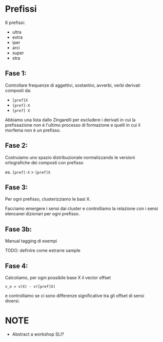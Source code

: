 # Prefissi

6 prefissi:
- ultra
- extra
- iper
- arci
- super
- stra


## Fase 1:
Controllare frequenze di aggettivi, sostantivi, avverbi, verbi derivati composti da:
- `[pref]X`
- `[pref]-X`
- `[pref] X`


Abbiamo una lista dallo Zingarelli per escludere i derivati in cui la prefissazione non è l'ultimo processo di formazione e quelli in cui il morfema non è un prefisso.

## Fase 2:
Costruiamo uno spazio distribuzionale normalizzando le versioni ortografiche dei composti con prefisso

es. `[pref]-X` > `[pref]X`

## Fase 3:
Per ogni prefisso, clusterizziamo le basi X.

Facciamo emergere i sensi dai cluster e controlliamo la relazione con i sensi elencanei dizionari per ogni prefisso.

## Fase 3b:

Manual tagging di esempi

TODO: definire come estrarre sample

## Fase 4:
Calcoliamo, per ogni possibile base X il vector offset

`v_o = v(X) - v([pref]X)`

e controlliamo se ci sono differenze significative tra gli offset di sensi diversi.



# NOTE
* Abstract a workshop SLI?